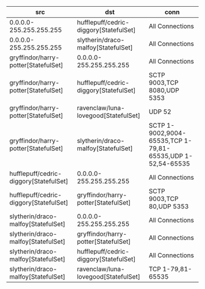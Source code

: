 | src | dst | conn |
|-----|-----|------|
| 0.0.0.0-255.255.255.255 | hufflepuff/cedric-diggory[StatefulSet] | All Connections |
| 0.0.0.0-255.255.255.255 | slytherin/draco-malfoy[StatefulSet] | All Connections |
| gryffindor/harry-potter[StatefulSet] | 0.0.0.0-255.255.255.255 | All Connections |
| gryffindor/harry-potter[StatefulSet] | hufflepuff/cedric-diggory[StatefulSet] | SCTP 9003,TCP 8080,UDP 5353 |
| gryffindor/harry-potter[StatefulSet] | ravenclaw/luna-lovegood[StatefulSet] | UDP 52 |
| gryffindor/harry-potter[StatefulSet] | slytherin/draco-malfoy[StatefulSet] | SCTP 1-9002,9004-65535,TCP 1-79,81-65535,UDP 1-52,54-65535 |
| hufflepuff/cedric-diggory[StatefulSet] | 0.0.0.0-255.255.255.255 | All Connections |
| hufflepuff/cedric-diggory[StatefulSet] | gryffindor/harry-potter[StatefulSet] | SCTP 9003,TCP 80,UDP 5353 |
| slytherin/draco-malfoy[StatefulSet] | 0.0.0.0-255.255.255.255 | All Connections |
| slytherin/draco-malfoy[StatefulSet] | gryffindor/harry-potter[StatefulSet] | All Connections |
| slytherin/draco-malfoy[StatefulSet] | hufflepuff/cedric-diggory[StatefulSet] | All Connections |
| slytherin/draco-malfoy[StatefulSet] | ravenclaw/luna-lovegood[StatefulSet] | TCP 1-79,81-65535 |